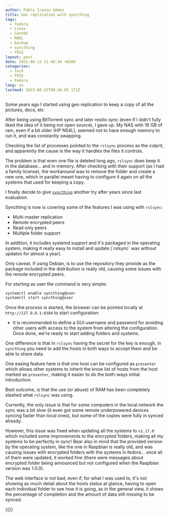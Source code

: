```yaml
---
author: Pablo Iranzo Gómez
title: Geo replication with syncthing
tags:
  - fedora
  - Linux
  - CentOS
  - RHEL
  - backup
  - syncthing
  - FOSS
layout: post
date: 2021-06-12 21:40:34 +0200
categories:
  - tech
  - FOSS
  - Fedora
lang: en
lastmod: 2023-08-25T09:46:05.171Z
---
```


Some years ago I started using geo replication to keep a copy of all the pictures, docs, etc

After being using BitTorrent sync and later resilio sync (even if I didn't fully liked the idea of it being not open source), I gave up. My NAS with 16 GB of ram, even if a bit older (HP N54L), seemed not to have enough memory to run it, and was constantly swapping.

Checking the list of processes pointed to the `rslsync` process as the culprit, and apparently the cause is the way it handles the files it controls.

The problem is that even one file is deleted long ago, `rslsync` does keep it in the database... and in memory. After checking with their support (as I had a family license), the workaround was to remove the folder and create a new one, which in parallel meant having to configure it again on all the systems that used for keeping a copy.

I finally decide to give [`syncthing`](https://syncthing.net/) another try after years since last evaluation.

Syncthing is now is covering some of the features I was using with `rslsync`:

- Multi-master replication
- Remote encrypted peers
- Read only peers
- Multiple folder support

In addition, it includes systemd support and it's packaged in the operating system, making it really easy to install and update (´rslsync´ was without updates for almost a year).

Only caveat, if using Debian, is to use the repository they provide as the package included in the distribution is really old, causing some issues with the remote encrypted peers.

For starting as user the command is very simple:

```sh
systemctl enable syncthing@user
systemctl start syncthing@user
```

Once the process is started, the browser can be pointed locally at `http://127.0.0.1:8384` to start configuration:

- It is recommended to define a GUI username and password for avoiding other users with access to the system from altering the configuration. Once done, we're ready to start adding folders and systems.

One difference is that in `rslsync` having the secret for the key is enough, in `syncthing` you need to add the hosts in both ways to accept them and be able to share data.

One easing feature here is that one host can be configured as `presenter` which allows other systems to inherit the know list of hosts from the host marked as `presenter`, making it easier to do the both-ways initial introduction.

Best outcome, is that the use (or abuse) of RAM has been completely slashed what `rslsync` was using.

Currently, the only issue is that for some computers in the local network the sync was a bit slow (it even got some remote underpowered devices syncing faster than local ones), but some of the copies were fully in synced already.

However, this issue was fixed when updating all the systems to `v1.17.0` which included some improvements to the encrypted folders, making all my systems to be perfectly in sync! Bear also in mind that the provided version by the operating system, like the one in Raspbian is really old, and was causing issues with encrypted folders with the systems in fedora... once all of them were updated, it worked fine (there were messages about encrypted folder being announced but not configured when the Raspbian version was 1.0.0).

The web interface is not bad, even if, for what I was used to, it's not showing as much detail about the hosts status at glance, having to open each individual folder to see how it is going, as in the general view, it shows the percentage of completion and the amount of data still missing to be synced.

{{<enjoy>}}
